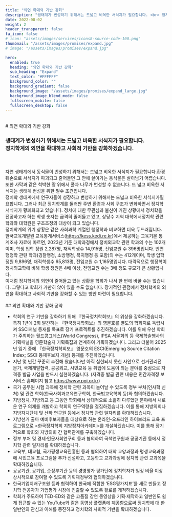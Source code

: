 ```yaml
---
title: "외연 확대와 기반 강화"
description: "생태계가 번성하기 위해서는 드넓고 비옥한 서식지가 필요합니다. <br> 정치학계의 외연을 확대하고 사회적 기반을 강화하겠습니다."
date: 2022-08-02
weight: 2
header_transparent: false
fa_icon: false
# icon: "assets/images/services/icons8-source-code-100.png"
thumbnail: "/assets/images/promises/expand.jpg"
# image: "/assets/images/promises/expand.jpg"

hero:
  enabled: true
  heading: "외연 확대와 기반 강화"
  sub_heading: "Expand"
  text_color: "#FFFFFF"
  background_color: ""
  background_gradient: false
  background_image: "/assets/images/promises/expand_large.jpg"
  background_image_blend_mode: false
  fullscreen_mobile: false
  fullscreen_desktop: false
---
```


<br>
# 외연 확대와 기반 강화

### 생태계가 번성하기 위해서는 드넓고 비옥한 서식지가 필요합니다. <br> 정치학계의 외연을 확대하고 사회적 기반을 강화하겠습니다.

<br>
<br>
자연 생태계에서 동식물이 번성하기 위해서는 드넓고 비옥한 서식지가 필요합니다.환경 훼손으로 서식지가 파괴되고 줄어들면 그 안에 살아가는 동식물은 살아남기 어렵습니다. 또한 사막과 같은 척박한 땅 위에서 풀과 나무가 번성할 수 없습니다. 드
넓고 비옥한 서식지는 생태계 번성을 위한 필수 조건입니다.

<br>
정치학 생태계에서 연구자들이 성장하고 번성하기 위해서는 드넓고 비옥한 서식지가필요합니다. 그러나 최근 정치학계를 둘러싼 주변 환경과 사회 구조가 변화하면서 정치학 서식지가 황폐화되고 있습니다. 정치에 대한 무관심과 불신이 커진 상황에서 정치학을 전공하고자 하는 학생 숫자는 급격히 줄어들고 있고, 상당수 지역 대학에서정치학 관련 학과와 대학원은 구조조정의 대상이 되고 있습니다.

<br>
정치학계의 위기 상황은 같은 사회과학 계열인 행정학과 비교하면 더욱 두드러집니다. 한국교육개발원 교육통계서비스(<a href="https://kess.kedi.re.kr">https://kess.kedi.re.kr</a>)에서 제공하는 교육기본 통계조사 자료에 따르면, 2023년 기준 대학과정에서 정치외교학 관련 학과의 수는 102개이며, 학생 입학 정원 2,287명, 재적학생수 14,915명, 전임교원 수 396명입니다. 반면 행정학 관련 학과(경찰행정, 소방행정, 복지행정 등 포함)의 수는 412개이며, 학생 입학 정원 9,896명, 재적학생수 65,813명, 전임교원 수 1,165명입니다. 대략적으로 행정학이 정치외교학에 비해 학생 정원은 4배 이상, 전임교원 수는 3배 정도 규모가 큰 상황입니다.

<br>
이처럼 정치학계의 외연이 줄어들고 있는 상황을 학회가 나서 한 번에 바꿀 수는 없습니다. 그렇다고 학회가 가만히 앉아 있을 수도 없습니다. 장기적인 관점에서 정치학계의 외연을 확대하고 사회적 기반을 강화할 수 있는 방안 마련이 필요합니다.

<br>
<br>
## 외연 확대와 기반 강화 공약

- 학회의 연구 기반을 강화하기 위해 『한국정치학회보』의 위상을 강화하겠습니다. 특히 1년에 2회 발간하는 『한국정치학회보』의 영문호를 별도의 학회지로 독립시켜 SSCI저널 등재를 목표로 장기 프로젝트를 추진하겠습니다. 이를 위해 우선 학회가 주최하는 월드콩그레스(World Congress), IPSA 서울회의 등 국제학술행사의 기획패널을 영문학술지 기획특집과 연계하여 기획하겠습니다. 그리고 더불어 2025년 임기 중에 『한국정치학회보』 영문호의 ESCI(Emerging Source Citation Index; SSCI 등재후보지 개념) 등재를 추진하겠습니다.
- 지난 몇 년간 꾸준히 추진해 왔습니다만 아직 실현되지 못한 사안으로 선거관리전
  문가, 국제개발협력, 공공외교, 시민교육 등 취업에 도움이 되는 분야를 중심으로
  자격증 발급 사업을 반드시 실현하겠습니다. (자격증 발급 관련 내용은 민간자격정
  보서비스 홈페이지 참고 <a href="https://www.pqi.or.kr">https://www.pqi.or.kr</a>)
- 국가 공무원 시험 과목에 정치학 관련 과목이 늘어날 수 있도록 정부 부처(인사혁
  신처) 및 관련 학회(한국사회과교육연구학회, 한국법교육학회 등)와 협의하겠습니다.
- 지방정치, 지방외교 등 그동안 학회에서 상대적으로 소홀히 다루었던 분야에서 새로운 연구 의제를 개발하고 학회의 연구역량을 결집하겠습니다. 이를 통해 지방의회나 지방자치단체 및 산하 연구원 등에서 정치학 관련 일자리를 확대하겠습니다.
- 지방선거 출마 예비후보자들을 대상으로 하는 온라인-오프라인 하이브리드 교육 프로그램으로 <한국정치학회 지방정치아카데미>를 개설하겠습니다. 이를 통해 장기적으로 학회와 지방의회 간 협력관계를 구축하겠습니다.
- 정부 부처 및 경제·인문사회연구회 등과 협의하여 국책연구원과 공공기관 등에서 정치학 관련 일자리를 확대하겠습니다.
- 교육부, 대교협, 국가평생교육진흥원 등과 협의하여 대학 교양과정과 평생교육과정
  에 시민교육 프로그램을 추가·신설하고, 고등학교 교과과정에 정치학 관련 교과목을
  확대하겠습니다.
- 공공기관, 공기업, 준정부기관 등의 경영평가 평가단에 정치학자가 일정 비율 이상
  상시적으로 참여할 수 있도록 기획재정부와 협의하겠습니다.
- 한국기업지배구조원 등과 협력하여 한국에 적합한 ‘ESG평가지표’를 새로 만들고 정
  치학 전공자가 기업평가 시장에 진출할 수 있도록 활로를 개척하겠습니다.
- 학회가 주도하여 TED-ED와 같은 고품질 강연 동영상을 기획·제작하고 일반인도
  쉽게 접근할 수 있는 YouTube와 같은 동영상 플랫폼에 제공함으로써 정치학에 대
  한 일반인의 관심과 이해를 증진하고 정치학의 사회적 기반을 확대하겠습니다.
